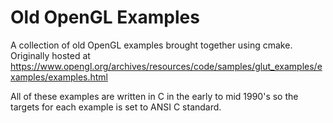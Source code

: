 # Old OpenGL Examples
A collection of old OpenGL examples brought together using cmake.  
Originally hosted at https://www.opengl.org/archives/resources/code/samples/glut_examples/examples/examples.html

All of these examples are written in C in the early to mid 1990's so the targets for each example is set to ANSI C standard.
